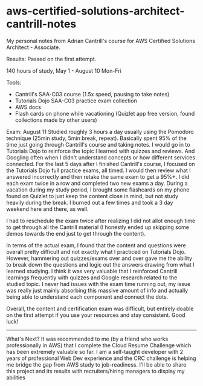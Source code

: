 # aws-certified-solutions-architect-cantrill-notes
My personal notes from Adrian Cantrill's course for AWS Certified Solutions Architect - Associate.

Results: Passed on the first attempt. 

140 hours of study, May 1 - August 10 Mon-Fri

Tools:
- Cantrill's SAA-C03 course (1.5x speed, pausing to take notes)
- Tutorials Dojo SAA-C03 practice exam collection
- AWS docs
- Flash cards on phone while vacationing (Quizlet app free version, found collections made by other users)

Exam: August 11
Studied roughly 3 hours a day usually using the Pomodoro technique (25min study, 5min break, repeat). Basically spent 95% of the time just going through Cantrill's course and taking notes. I would go in to Tutorials Dojo to reinforce the topic I learned with quizzes and reviews. And Googling often when I didn't understand concepts or how different services connected. For the last 5 days after I finished Cantrill's course, I focused on the Tutorials Dojo full practice exams, all timed. I would then review what I answered incorrectly and then retake the same exam to get a 95%+. I did each exam twice in a row and completed two new exams a day. During a vacation during my study period, I brought some flashcards on my phone found on Quizlet to just keep the content close in mind, but not study heavily during the break. I burned out a few times and took a 3 day weekend here and there, as well.

I had to reschedule the exam twice after realizing I did not allot enough time to get through all the Cantrill material (I honestly ended up skipping some demos towards the end just to get through the content).

In terms of the actual exam, I found that the content and questions were overall pretty difficult and not exactly what I practiced on Tutorials Dojo. However, hammering out quizzes/exams over and over gave me the ability to break down the questions and logic out the answers drawing from what I learned studying. I think it was very valuable that I reinforced Cantrill learnings frequently with quizzes and Google research related to the studied topic. I never had issues with the exam time running out, my issue was really just  mainly absorbing this massive amount of info and actually being able to understand each component and connect the dots.

Overall, the content and certification exam was difficult, but entirely doable on the first attempt if you use your resources and stay consistent. Good luck!
___
What's Next? It was recommended to me (by a friend who works professionally in AWS) that I complete the Cloud Resume Challenge which has been extremely valuable so far. I am a self-taught developer with 2 years of professional Web Dev experience and the CRC challenge is helping me bridge the gap from AWS study to job-readiness. I'll be able to share this project and its results with recruiters/hiring managers to display my abilities
